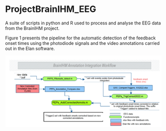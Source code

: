 # ProjectBrainIHM_EEG
A suite of scripts in python and R used to process and analyse the EEG data from the BrainIHM project. 

Figure 1 presents the pipeline for the automatic detection of the feedback onset times using the photodiode signals and the video annotations carried out in the Elan software.

![Automatic feedback onset detection](images/EventCoding_Workflow.png)

